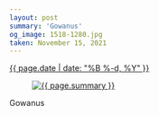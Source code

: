 ```yaml
---
layout: post
summary: 'Gowanus'
og_image: 1518-1280.jpg
taken: November 15, 2021
---
```


<div class="post">
 <time>
  <a href="/1518">
   {{ page.date | date: "%B %-d, %Y" }}
  </a>
 </time>
 <a href="/1518">
  <figure data-taken="11/15/2021">
   <img alt="{{ page.summary }}" sizes="(min-width: 700px) 50vw, calc(100vw - 2rem)" src="{{ site.assets_url }}/1518-640.jpg" srcset="{{ site.assets_url }}/1518-320.jpg 320w, {{ site.assets_url }}/1518-640.jpg 640w, {{ site.assets_url }}/1518-960.jpg 960w, {{ site.assets_url }}/1518-1280.jpg 1280w"/>
  </figure>
 </a>
 <span>
  Gowanus
 </span>
</div>
